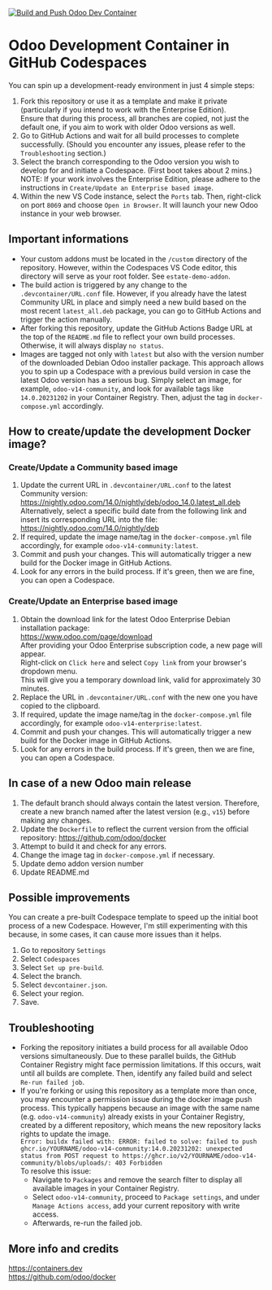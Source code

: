 [![Build and Push Odoo Dev Container](https://github.com/m3r3nix/odoo-dev-container/actions/workflows/docker-publish.yml/badge.svg?branch=v14)](https://github.com/m3r3nix/odoo-dev-container/actions/workflows/docker-publish.yml)

# Odoo Development Container in GitHub Codespaces

You can spin up a development-ready environment in just 4 simple steps:
1. Fork this repository or use it as a template and make it private (particularly if you intend to work with the Enterprise Edition).  
   Ensure that during this process, all branches are copied, not just the default one, if you aim to work with older Odoo versions as well.
2. Go to GitHub Actions and wait for all build processes to complete successfully. (Should you encounter any issues, please refer to the `Troubleshooting` section.)
3. Select the branch corresponding to the Odoo version you wish to develop for and initiate a Codespace. (First boot takes about 2 mins.)  
    NOTE: If your work involves the Enterprise Edition, please adhere to the instructions in `Create/Update an Enterprise based image`.
4. Within the new VS Code instance, select the `Ports` tab. Then, right-click on port `8069` and choose `Open in Browser`. It will launch your new Odoo instance in your web browser.

## Important informations

- Your custom addons must be located in the `/custom` directory of the repository. However, within the Codespaces VS Code editor, this directory will serve as your root folder. See `estate-demo-addon`.
- The build action is triggered by any change to the `.devcontainer/URL.conf` file. However, if you already have the latest Community URL in place and simply need a new build based on the most recent `latest_all.deb` package, you can go to GitHub Actions and trigger the action manually.
- After forking this repository, update the GitHub Actions Badge URL at the top of the `README.md` file to reflect your own build processes. Otherwise, it will always display `no status`.
- Images are tagged not only with `latest` but also with the version number of the downloaded Debian Odoo installer package. This approach allows you to spin up a Codespace with a previous build version in case the latest Odoo version has a serious bug. Simply select an image, for example, `odoo-v14-community`, and look for available tags like `14.0.20231202` in your Container Registry. Then, adjust the tag in `docker-compose.yml` accordingly.

## How to create/update the development Docker image?

### Create/Update a Community based image

1. Update the current URL in `.devcontainer/URL.conf` to the latest Community version:  
    <https://nightly.odoo.com/14.0/nightly/deb/odoo_14.0.latest_all.deb>  
    Alternatively, select a specific build date from the following link and insert its corresponding URL into the file:  
    <https://nightly.odoo.com/14.0/nightly/deb>
2. If required, update the image name/tag in the `docker-compose.yml` file accordingly, for example `odoo-v14-community:latest`.
3. Commit and push your changes. This will automatically trigger a new build for the Docker image in GitHub Actions.
4. Look for any errors in the build process. If it's green, then we are fine, you can open a Codespace.

### Create/Update an Enterprise based image

1. Obtain the download link for the latest Odoo Enterprise Debian installation package:  
    <https://www.odoo.com/page/download>  
    After providing your Odoo Enterprise subscription code, a new page will appear.  
    Right-click on `Click here` and select `Copy link` from your browser's dropdown menu.  
    This will give you a temporary download link, valid for approximately 30 minutes.   
2. Replace the URL in `.devcontainer/URL.conf` with the new one you have copied to the clipboard.
3. If required, update the image name/tag in the `docker-compose.yml` file accordingly, for example `odoo-v14-enterprise:latest`.
4. Commit and push your changes. This will automatically trigger a new build for the Docker image in GitHub Actions.
5. Look for any errors in the build process. If it's green, then we are fine, you can open a Codespace.

## In case of a new Odoo main release

1. The default branch should always contain the latest version. Therefore, create a new branch named after the latest version (e.g., `v15`) before making any changes.
2. Update the `Dockerfile` to reflect the current version from the official repository: <https://github.com/odoo/docker>
3. Attempt to build it and check for any errors.
4. Change the image tag in `docker-compose.yml` if necessary.
5. Update demo addon version number
6. Update README.md

## Possible improvements

You can create a pre-built Codespace template to speed up the initial boot process of a new Codespace. However, I'm still experimenting with this because, in some cases, it can cause more issues than it helps.

1. Go to repository `Settings`
2. Select `Codespaces`
3. Select `Set up pre-build`.
4. Select the branch.
5. Select `devcontainer.json`.
6. Select your region.
7. Save.

## Troubleshooting

- Forking the repository initiates a build process for all available Odoo versions simultaneously. Due to these parallel builds, the GitHub Container Registry might face permission limitations. If this occurs, wait until all builds are complete. Then, identify any failed build and select `Re-run failed job`.
- If you're forking or using this repository as a template more than once, you may encounter a permission issue during the docker image push process. This typically happens because an image with the same name (e.g. `odoo-v14-community`) already exists in your Container Registry, created by a different repository, which means the new repository lacks rights to update the image.  
  `Error: buildx failed with: ERROR: failed to solve: failed to push ghcr.io/YOURNAME/odoo-v14-community:14.0.20231202: unexpected status from POST request to https://ghcr.io/v2/YOURNAME/odoo-v14-community/blobs/uploads/: 403 Forbidden`  
  To resolve this issue:
  - Navigate to `Packages` and remove the search filter to display all available images in your Container Registry.
  - Select `odoo-v14-community`, proceed to `Package settings`, and under `Manage Actions access`, add your current repository with write access.
  - Afterwards, re-run the failed job.

## More info and credits

<https://containers.dev>  
<https://github.com/odoo/docker>
